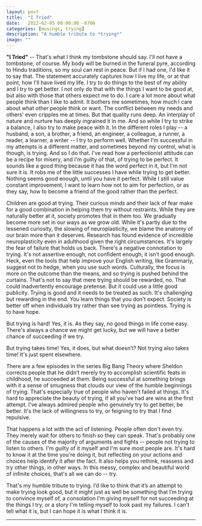 ```yaml
---
layout: post
title:  "I Tried"
date:   2022-02-05 00:00:00 -0700
categories: [musings, trying]
description: "A humble tribute to *trying*"
image: ""
---
```

**"I Tried"** -- That's what I think my tombstone should say. I'll not have a tombstone, of course. My body will be burned in the funeral pyre, according to Hindu traditions, so my soul can rest in peace. But if I had one, I'd like it to say that. The statement accurately captures how I live my life, or at that point, how I'll have lived my life. I try to do things to the best of my ability and I try to get better. I not only do that with the things I want to be good at, but also with those that others expect me to do. I care a lot more about what people think than I like to admit. It bothers me sometimes, how much I care about what other people think or want. The conflict between my needs and others' even cripples me at times. But that quality runs deep. An interplay of nature and nurture has deeply ingrained it in me. And so while I try to strike a balance, I also try to make peace with it. In the different roles I play -- a husband, a son, a brother, a friend, an engineer, a colleague, a runner, a reader, a learner, a writer -- I try to perform well. Whether I'm successful in my attempts is a different matter, and sometimes beyond my control, what is though, is trying. And so I do that. I've read how a perfectionist attitude can be a recipe for misery, and I'm guilty of that, of trying to be perfect. It sounds like a good thing because it has the word perfect in it, but I'm not sure it is. It robs me of the little successes I have while trying to get better. Nothing seems good enough, until you have it perfect. While I still value constant improvement, I want to learn how not to aim for perfection, or as they say, how to become a friend of the good rather than the perfect.

Children are good at trying. Their curious minds and their lack of fear make for a good combination in helping them try without restraints. While they are naturally better at it, society promotes that in them too. We gradually become more set in our ways as we grow old. While it's partly due to the lessened curiosity, the slowing of neuroplasticity, we blame the anatomy of our brain more than it deserves. Research has found evidence of incredible neuroplasticity even in adulthood given the right circumstances. It's largely the fear of failure that holds us back. There's a negative connotation to trying. It's not assertive enough, not confident enough; it isn’t good enough. Heck, even the tools that help improve your English writing, like Grammarly, suggest not to hedge, when you use such words. Culturally, the focus is more on the outcome than the means, and so trying is pushed behind the curtains. That's not to say that mere trying should be rewarded, no. That could inadvertently encourage pretense. But it could use a little good publicity. Trying is good and it needs to be treated as such. It's challenging but rewarding in the end. You learn things that you don't expect. Society is better off when individuals try rather than see trying as pointless. Trying is to have hope.

But trying is hard! Yes, it is. As they say, no good things in life come easy. There's always a chance we might get lucky, but we will have a better chance of succeeding if we try.

But trying takes time! Yes, it does, but what doesn’t? Not trying also takes time! It's just spent elsewhere.

There are a few episodes in the series Big Bang Theory where Sheldon corrects people that he didn’t merely try to accomplish scientific feats in childhood, he succeeded at them. Being successful at something brings with it a sense of smugness that clouds our view of the humble beginnings of trying. That's especially true of people who haven't failed at things. It's hard to appreciate the beauty of trying, if all you've had are wins at the first attempt. I've always admired people who genuinely try to get better, be better. It's the lack of willingness to try, or feigning to try that I find repulsive.

That happens a lot with the act of listening. People often don't even try. They merely wait for others to finish so they can speak. That's probably one of the causes of the majority of arguments and fights -- people not trying to listen to others. I'm guilty of it myself and I'm sure most people are. It's hard to know it at the time you're doing it, but reflecting on your actions and choices help identify it after the fact. It also helps you rethink, reassess and try other things, in other ways. In this messy, complex and beautiful world of infinite choices, that's all we can do -- try.

That's my humble tribute to trying. I’d like to think that it’s an attempt to make trying look good, but it might just as well be something that I’m trying to convince myself of, a consolation I'm giving myself for not succeeding at the things I try, or a story I'm telling myself to look past my failures. I can't tell what it is, but I can hope it is what I think it is.

*****
